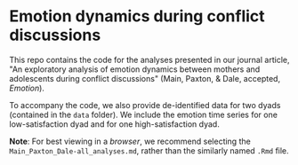 # Emotion dynamics during conflict discussions

This repo contains the code for the analyses presented in our journal article, "An exploratory analysis of emotion dynamics between mothers and adolescents during conflict discussions" (Main, Paxton, &amp; Dale, accepted, *Emotion*).

To accompany the code, we also provide de-identified data for two dyads (contained in the `data` folder). We include the emotion time series for one low-satisfaction dyad and for one high-satisfaction dyad.

**Note**: For best viewing in a *browser*, we recommend selecting the `Main_Paxton_Dale-all_analyses.md`, rather than the similarly named `.Rmd` file.

